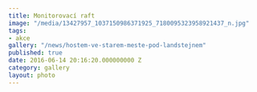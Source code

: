 ```yaml
---
title: Monitorovací raft
image: "/media/13427957_1037150986371925_7180095323958921437_n.jpg"
tags:
- akce
gallery: "/news/hostem-ve-starem-meste-pod-landstejnem"
published: true
date: 2016-06-14 20:16:20.000000000 Z
category: gallery
layout: photo
---
```

